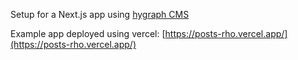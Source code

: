 Setup for a Next.js app using [hygraph CMS](https://hygraph.com/)

Example app deployed using vercel: [https://posts-rho.vercel.app/](https://posts-rho.vercel.app/)

